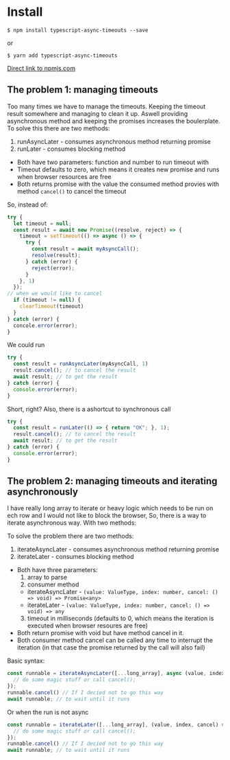 # Install

```
$ npm install typescript-async-timeouts --save
```
or
```
$ yarn add typescript-async-timeouts
```
[Direct link to npmjs.com](https://www.npmjs.com/package/typescript-async-timeouts)

## The problem 1: managing timeouts

Too many times we have to manage the timeouts. Keeping the timeout result somewhere and managing to clean it up. Aswell providing asynchronous method and keeping the promises increases the boulerplate.
To solve this there are two methods:

1. runAsyncLater - consumes asynchronous method returning promise
2. runLater - consumes blocking method

- Both have two parameters: function and number to run timeout with
- Timeout defaults to zero, which means it creates new promise and runs when browser resources are free
- Both returns promise with the value the consumed method provies with method `cancel()` to cancel the timeout

So, instead of:

```typescript
try {
  let timeout = null;
  const result = await new Promise((resolve, reject) => {
    timeout = setTimeout(() => async () => {
      try {
        const result = await myAsyncCall();
        resolve(result);
      } catch (error) {
        reject(error);
      }
    }, 1)
  });
// when we would like to cancel
  if (timeout != null) {
    clearTimeout(timeout)
  }
} catch (error) {
  concole.error(error);
}

```
We could run
```typescript
try {
  const result = runAsyncLater(myAsyncCall, 1)
  result.cancel(); // to cancel the result
  await result; // to get the result
} catch (error) {
  console.error(error);
}
```

Short, right?
Also, there is a ashortcut to synchronous call

```typescript
try {
  const result = runLater(() => { return "OK"; }, 1);
  result.cancel(); // to cancel the result
  await result; // to get the result
} catch (error) {
  console.error(error);
}
```

## The problem 2: managing timeouts and iterating asynchronously

I have really long array to iterate or heavy logic which needs to be run on ech row and I would not like to block the browser, So, there is a way to iterate asynchronous way. With two methods:

To solve the problem there are two methods:

1. iterateAsyncLater - consumes asynchronous method returning promise
2. iterateLater - consumes blocking method

- Both have three parameters:
  1. array to parse
  2. consumer method
    - iterateAsyncLater - `(value: ValueType, index: number, cancel: () => void) => Promise<any>`
    - iterateLater - `(value: ValueType, index: number, cancel: () => void) => any`
  3. timeout in milliseconds (defaults to 0, which means the iteration is executed when browser resoures are free)
- Both return promise with void but have method cancel in it.
- Both consumer method cancel can be called any time to interrupt the iteration (in that case the promise returned by the call will also fail)

Basic syntax:
```typescript
const runnable = iterateAsyncLater([...long_array], async (value, index, cancel) => {
  // do some magic stuff or call cancel();
});
runnable.cancel() // If I decied not to go this way
await runnable; // to wait until it runs
```
Or when the run is not async
```typescript
const runnable = iterateLater([...long_array], (value, index, cancel) => {
  // do some magic stuff or call cancel();
});
runnable.cancel() // If I decied not to go this way
await runnable; // to wait until it runs
```
